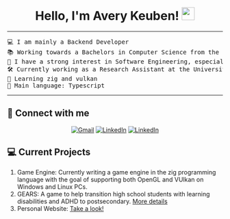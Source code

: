 <h1 align="center">
Hello, I'm Avery Keuben!
	<a href="https://github.com/Kappabyte" target="_self">
		<img src="https://media.giphy.com/media/hvRJCLFzcasrR4ia7z/giphy.gif" width="30">
	</a>
</h1>

<hr>

<pre>
💻 I am mainly a Backend Developer
📚 Working towards a Bachelors in Computer Science from the University of Calgary
📝 I have a strong interest in Software Engineering, especially game development and graphics programming
🛠️ Currently working as a Research Assistant at the University of Calgary
🌱 Learning zig and vulkan
🌟 Main language: Typescript
</pre>
<hr>

## 🤝 Connect with me

<p align="center">
	<a href="mailto:avery1516@gmail.com"><img img src="https://img.shields.io/badge/gmail-%23EA4335.svg?style=flat-square&logo=gmail&logoColor=white" alt="Gmail"/></a>
	<a href="https://www.linkedin.com/in/avery-keuben-07b666210/"><img src="https://img.shields.io/badge/linkedin-%230A66C2.svg?style=flat-square&logo=linkedin&logoColor=white" alt="LinkedIn"/></a>
	<a href="https://kappabyte.github.io/"><img src="https://img.shields.io/badge/website-blue.svg?style=flat-square&logo=googlechrome&logoColor=white" alt="LinkedIn"/></a>
</p>

## 💻 Current Projects

1. Game Engine: Currently writing a game engine in the zig programming language with the goal of supporting both OpenGL and VUlkan on Windows and Linux PCs.
2. GEARS: A game to help transition high school students with learning disabilities and ADHD to postsecondary. [More details](https://kappabyte.github.io/project/gears)
3. Personal Website: [Take a look!](https://kappabyte.github.io)
